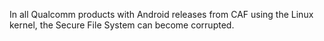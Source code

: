 In all Qualcomm products with Android releases from CAF using the Linux kernel, the Secure File System can become corrupted.
